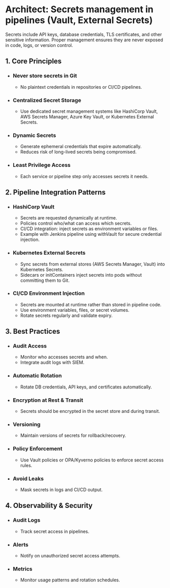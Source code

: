 # Architect: Secrets management in pipelines (Vault, External Secrets)

Secrets include API keys, database credentials, TLS certificates, and other sensitive information. Proper management ensures they are never exposed in code, logs, or version control.

## 1. Core Principles
- ### Never store secrets in Git
	- No plaintext credentials in repositories or CI/CD pipelines.
- ### Centralized Secret Storage
	- Use dedicated secret management systems like HashiCorp Vault, AWS Secrets Manager, Azure Key Vault, or Kubernetes External Secrets.
- ### Dynamic Secrets
	- Generate ephemeral credentials that expire automatically.
	- Reduces risk of long-lived secrets being compromised.
- ### Least Privilege Access
	- Each service or pipeline step only accesses secrets it needs.
## 2. Pipeline Integration Patterns
- ### HashiCorp Vault
	- Secrets are requested dynamically at runtime.
	- Policies control who/what can access which secrets.
	- CI/CD integration: inject secrets as environment variables or files.
	- Example with Jenkins pipeline using withVault for secure credential injection.
- ### Kubernetes External Secrets
	- Sync secrets from external stores (AWS Secrets Manager, Vault) into Kubernetes Secrets.
	- Sidecars or initContainers inject secrets into pods without committing them to Git.
- ### CI/CD Environment Injection
	- Secrets are mounted at runtime rather than stored in pipeline code.
	- Use environment variables, files, or secret volumes.
	- Rotate secrets regularly and validate expiry.
## 3. Best Practices
- ### Audit Access
	- Monitor who accesses secrets and when.
	- Integrate audit logs with SIEM.
- ### Automatic Rotation
	- Rotate DB credentials, API keys, and certificates automatically.
- ### Encryption at Rest & Transit
	- Secrets should be encrypted in the secret store and during transit.
- ### Versioning
	- Maintain versions of secrets for rollback/recovery.
- ### Policy Enforcement
	- Use Vault policies or OPA/Kyverno policies to enforce secret access rules.
- ### Avoid Leaks
	- Mask secrets in logs and CI/CD output.
## 4. Observability & Security
- ### Audit Logs
	- Track secret access in pipelines.
- ### Alerts
	- Notify on unauthorized secret access attempts.
- ### Metrics
	- Monitor usage patterns and rotation schedules.
